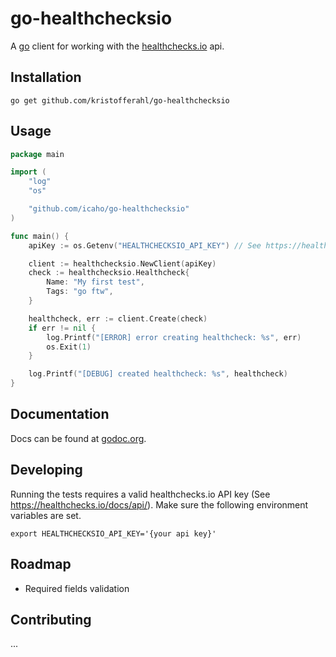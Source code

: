 # go-healthchecksio

A [go](https://golang.org) client for working with the [healthchecks.io](https://healthchecks.io) api.

## Installation

    go get github.com/kristofferahl/go-healthchecksio

## Usage

```go
package main

import (
	"log"
	"os"

	"github.com/icaho/go-healthchecksio"
)

func main() {
	apiKey := os.Getenv("HEALTHCHECKSIO_API_KEY") // See https://healthchecks.io/docs/api/

	client := healthchecksio.NewClient(apiKey)
	check := healthchecksio.Healthcheck{
		Name: "My first test",
		Tags: "go ftw",
	}

	healthcheck, err := client.Create(check)
	if err != nil {
		log.Printf("[ERROR] error creating healthcheck: %s", err)
		os.Exit(1)
	}

	log.Printf("[DEBUG] created healthcheck: %s", healthcheck)
}
```

## Documentation

Docs can be found at [godoc.org](https://godoc.org/github.com//go-healthchecksio).

## Developing

Running the tests requires a valid healthchecks.io API key (See https://healthchecks.io/docs/api/). Make sure the following environment variables are set.

    export HEALTHCHECKSIO_API_KEY='{your api key}'

## Roadmap

- Required fields validation

## Contributing

...
